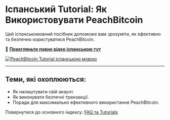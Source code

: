 # Іспанський Tutorial: Як Використовувати PeachBitcoin

Цей іспанськомовний посібник допоможе вам зрозуміти, як ефективно та безпечно користуватися PeachBitcoin.  

🔗 **[Перегляньте повне відео іспанською тут](https://www.youtube.com/watch?v=sVwSzTVIe6s)**  

[![PeachBitcoin Tutorial іспанською мовою](https://img.youtube.com/vi/sVwSzTVIe6s/0.jpg)](https://www.youtube.com/watch?v=sVwSzTVIe6s)  

---

## **Теми, які охоплюються:**
- Як налаштувати свій акаунт.  
- Як виконувати безпечні транзакції.  
- Поради для максимально ефективного використання PeachBitcoin.  

Повернутися до основного індексу: [FAQ та Tutorials](/faq/tutorials)
